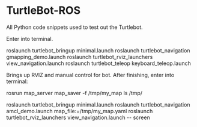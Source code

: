 # TurtleBot-ROS
All Python code snippets used to test out the Turtlebot.

Enter into terminal. 

roslaunch turtlebot_bringup minimal.launch
roslaunch turtlebot_navigation gmapping_demo.launch
roslaunch turtlebot_rviz_launchers view_navigation.launch
roslaunch turtlebot_teleop keyboard_teleop.launch

Brings up RVIZ and manual control for bot. After finishing, enter into terminal:

rosrun map_server map_saver -f /tmp/my_map
ls /tmp/

roslaunch turtlebot_bringup minimal.launch
roslaunch turtlebot_navigation amcl_demo.launch map_file:=/tmp/my_map.yaml
roslaunch turtlebot_rviz_launchers view_navigation.launch -- screen
